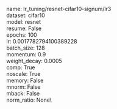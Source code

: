 name: lr_tuning/resnet-cifar10-signum/lr3\
dataset: cifar10\
model: resnet\
resume: False\
epochs: 100\
lr: 0.0017782794100389228\
batch_size: 128\
momentum: 0.9\
weight_decay: 0.0005\
comp: True\
noscale: True\
memory: False\
mnorm: False\
mback: False\
norm_ratio: None\
